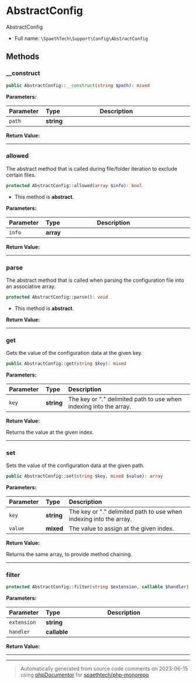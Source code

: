# AbstractConfig

AbstractConfig



* Full name: `\SpaethTech\Support\Config\AbstractConfig`



## Methods

### __construct



```php
public AbstractConfig::__construct(string $path): mixed
```








**Parameters:**

| Parameter  | Type  | Description  |
|:-----------|:------|:-------------|
| `path` | **string** |  |


**Return Value:**





---
### allowed

The abstract method that is called during file/folder iteration to exclude certain files.

```php
protected AbstractConfig::allowed(array $info): bool
```




* This method is **abstract**.



**Parameters:**

| Parameter  | Type  | Description  |
|:-----------|:------|:-------------|
| `info` | **array** |  |


**Return Value:**





---
### parse

The abstract method that is called when parsing the configuration file into an associative array.

```php
protected AbstractConfig::parse(): void
```




* This method is **abstract**.




**Return Value:**





---
### get

Gets the value of the configuration data at the given key.

```php
public AbstractConfig::get(string $key): mixed
```








**Parameters:**

| Parameter  | Type  | Description  |
|:-----------|:------|:-------------|
| `key` | **string** | The key or &quot;.&quot; delimited path to use when indexing into the array. |


**Return Value:**

Returns the value at the given index.



---
### set

Sets the value of the configuration data at the given path.

```php
public AbstractConfig::set(string $key, mixed $value): array
```








**Parameters:**

| Parameter  | Type  | Description  |
|:-----------|:------|:-------------|
| `key` | **string** | The key or &quot;.&quot; delimited path to use when indexing into the array. |
| `value` | **mixed** | The value to assign at the given index. |


**Return Value:**

Returns the same array, to provide method chaining.



---
### filter



```php
protected AbstractConfig::filter(string $extension, callable $handler): void
```








**Parameters:**

| Parameter  | Type  | Description  |
|:-----------|:------|:-------------|
| `extension` | **string** |  |
| `handler` | **callable** |  |


**Return Value:**





---


---
> Automatically generated from source code comments on 2023-06-15 using
> [phpDocumentor](http://www.phpdoc.org/) for [spaethtech/php-monorepo](https://github.com/spaethtech/php-monorepo)

<style>
/* Remove padding and background in <code> used in the structs title */
h2 code,
h3 code,
h4 code,
h5 code {
    background: none !important;
    padding: 0 !important;
}

table {
    width: 100%;
    display: table;
}

thead > tr > th {
    text-align: left;
}

thead > tr > th:first-child {
    width: 20%;
}

/* Remove padding and background in <code> used in the tables */
td code,
th code {
    background: none;
    padding: 0;
}
</style>
